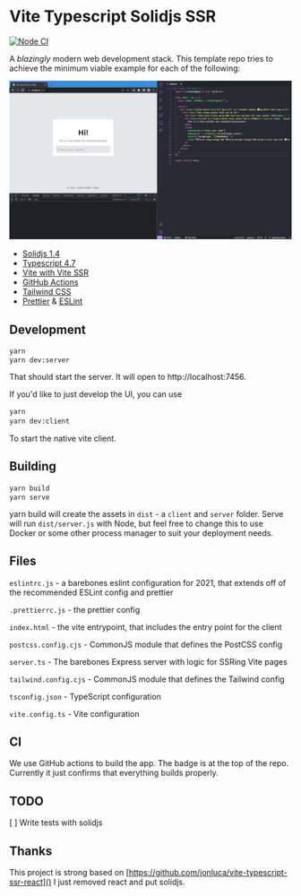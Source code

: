 # Vite Typescript Solidjs SSR

[![Node CI](https://github.com/julianobailao/vite-typescript-solidjs-ssr/actions/workflows/nodejs.yml/badge.svg)](https://github.com/julianobailao/vite-typescript-solidjs-ssr/actions/workflows/nodejs.yml)

A _blazingly_ modern web development stack. This template repo tries to achieve the minimum viable example for each of the following:

![video](video.gif)

- [Solidjs 1.4](https://www.solidjs.com)
- [Typescript 4.7](https://devblogs.microsoft.com/typescript/announcing-typescript-4-7/)
- [Vite with Vite SSR](https://vitejs.dev/guide/ssr.html)
- [GitHub Actions](https://github.com/features/actions)
- [Tailwind CSS](https://tailwindui.com/)
- [Prettier](https://prettier.io/) & [ESLint](https://eslint.org/)

## Development

```
yarn
yarn dev:server
```

That should start the server. It will open to http://localhost:7456.

If you'd like to just develop the UI, you can use

```bash
yarn
yarn dev:client
```

To start the native vite client.

## Building

```
yarn build
yarn serve
```

yarn build will create the assets in `dist` - a `client` and `server` folder. Serve will run `dist/server.js` with Node, but feel free to change this to use Docker or some other process manager to suit your deployment needs.

## Files

`eslintrc.js` - a barebones eslint configuration for 2021, that extends off of the recommended ESLint config and prettier

`.prettierrc.js` - the prettier config

`index.html` - the vite entrypoint, that includes the entry point for the client

`postcss.config.cjs` - CommonJS module that defines the PostCSS config

`server.ts` - The barebones Express server with logic for SSRing Vite pages

`tailwind.config.cjs` - CommonJS module that defines the Tailwind config

`tsconfig.json` - TypeScript configuration

`vite.config.ts` - Vite configuration

## CI

We use GitHub actions to build the app. The badge is at the top of the repo. Currently it just confirms that everything builds properly.

## TODO

[ ] Write tests with solidjs

## Thanks

This project is strong based on [https://github.com/jonluca/vite-typescript-ssr-react]() I just removed react and put solidjs.
